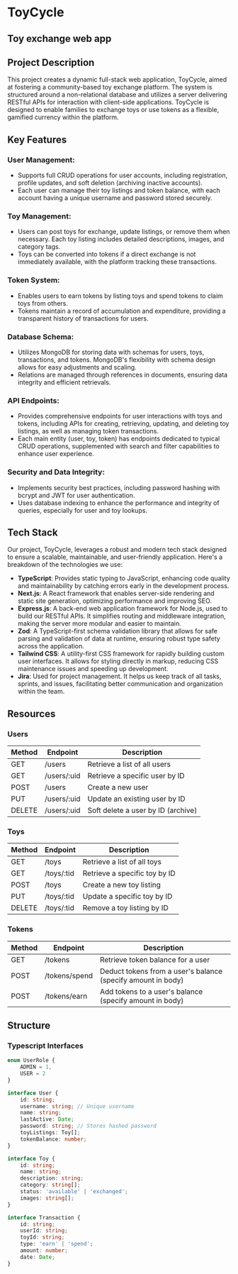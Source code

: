 # ToyCycle
## Toy exchange web app

## Project Description
This project creates a dynamic full-stack web application, ToyCycle, aimed at fostering a community-based toy exchange platform. The system is structured around a non-relational database and utilizes a server delivering RESTful APIs for interaction with client-side applications. ToyCycle is designed to enable families to exchange toys or use tokens as a flexible, gamified currency within the platform.

## Key Features

### User Management:
- Supports full CRUD operations for user accounts, including registration, profile updates, and soft deletion (archiving inactive accounts).
- Each user can manage their toy listings and token balance, with each account having a unique username and password stored securely.

### Toy Management:
- Users can post toys for exchange, update listings, or remove them when necessary. Each toy listing includes detailed descriptions, images, and category tags.
- Toys can be converted into tokens if a direct exchange is not immediately available, with the platform tracking these transactions.

### Token System:
- Enables users to earn tokens by listing toys and spend tokens to claim toys from others.
- Tokens maintain a record of accumulation and expenditure, providing a transparent history of transactions for users.

### Database Schema:
- Utilizes MongoDB for storing data with schemas for users, toys, transactions, and tokens. MongoDB's flexibility with schema design allows for easy adjustments and scaling.
- Relations are managed through references in documents, ensuring data integrity and efficient retrievals.

### API Endpoints:
- Provides comprehensive endpoints for user interactions with toys and tokens, including APIs for creating, retrieving, updating, and deleting toy listings, as well as managing token transactions.
- Each main entity (user, toy, token) has endpoints dedicated to typical CRUD operations, supplemented with search and filter capabilities to enhance user experience.

### Security and Data Integrity:
- Implements security best practices, including password hashing with bcrypt and JWT for user authentication.
- Uses database indexing to enhance the performance and integrity of queries, especially for user and toy lookups.


## Tech Stack
Our project, ToyCycle, leverages a robust and modern tech stack designed to ensure a scalable, maintainable, and user-friendly application. Here's a breakdown of the technologies we use:

- **TypeScript**: Provides static typing to JavaScript, enhancing code quality and maintainability by catching errors early in the development process.
- **Next.js**: A React framework that enables server-side rendering and static site generation, optimizing performance and improving SEO.
- **Express.js**: A back-end web application framework for Node.js, used to build our RESTful APIs. It simplifies routing and middleware integration, making the server more modular and easier to maintain.
- **Zod**: A TypeScript-first schema validation library that allows for safe parsing and validation of data at runtime, ensuring robust type safety across the application.
- **Tailwind CSS**: A utility-first CSS framework for rapidly building custom user interfaces. It allows for styling directly in markup, reducing CSS maintenance issues and speeding up development.
- **Jira**: Used for project management. It helps us keep track of all tasks, sprints, and issues, facilitating better communication and organization within the team.


## Resources

### Users
<table>
  <thead>
    <tr>
      <th>Method</th>
      <th>Endpoint</th>
      <th>Description</th>
    </tr>
  </thead>
  <tbody>
    <tr>
      <td>GET</td>
      <td>/users</td>
      <td>Retrieve a list of all users</td>
    </tr>
    <tr>
      <td>GET</td>
      <td>/users/:uid</td>
      <td>Retrieve a specific user by ID</td>
    </tr>
    <tr>
      <td>POST</td>
      <td>/users</td>
      <td>Create a new user</td>
    </tr>
    <tr>
      <td>PUT</td>
      <td>/users/:uid</td>
      <td>Update an existing user by ID</td>
    </tr>
    <tr>
      <td>DELETE</td>
      <td>/users/:uid</td>
      <td>Soft delete a user by ID (archive)</td>
    </tr>
  </tbody>
</table>

### Toys
<table>
  <thead>
    <tr>
      <th>Method</th>
      <th>Endpoint</th>
      <th>Description</th>
    </tr>
  </thead>
  <tbody>
    <tr>
      <td>GET</td>
      <td>/toys</td>
      <td>Retrieve a list of all toys</td>
    </tr>
    <tr>
      <td>GET</td>
      <td>/toys/:tid</td>
      <td>Retrieve a specific toy by ID</td>
    </tr>
    <tr>
      <td>POST</td>
      <td>/toys</td>
      <td>Create a new toy listing</td>
    </tr>
    <tr>
      <td>PUT</td>
      <td>/toys/:tid</td>
      <td>Update a specific toy by ID</td>
    </tr>
    <tr>
      <td>DELETE</td>
      <td>/toys/:tid</td>
      <td>Remove a toy listing by ID</td>
    </tr>
  </tbody>
</table>

### Tokens
<table>
  <thead>
    <tr>
      <th>Method</th>
      <th>Endpoint</th>
      <th>Description</th>
    </tr>
  </thead>
  <tbody>
    <tr>
      <td>GET</td>
      <td>/tokens</td>
      <td>Retrieve token balance for a user</td>
    </tr>
    <tr>
      <td>POST</td>
      <td>/tokens/spend</td>
      <td>Deduct tokens from a user's balance (specify amount in body)</td>
    </tr>
    <tr>
      <td>POST</td>
      <td>/tokens/earn</td>
      <td>Add tokens to a user's balance (specify amount in body)</td>
    </tr>
  </tbody>
</table>

## Structure

### Typescript Interfaces
```typescript
enum UserRole {
    ADMIN = 1,
    USER = 2
}

interface User {
    id: string;
    username: string; // Unique username
    name: string;
    lastActive: Date;
    password: string; // Stores hashed password
    toyListings: Toy[];
    tokenBalance: number;
}

interface Toy {
    id: string;
    name: string;
    description: string;
    category: string[];
    status: 'available' | 'exchanged';
    images: string[];
}

interface Transaction {
    id: string;
    userId: string;
    toyId: string;
    type: 'earn' | 'spend';
    amount: number;
    date: Date;
}
